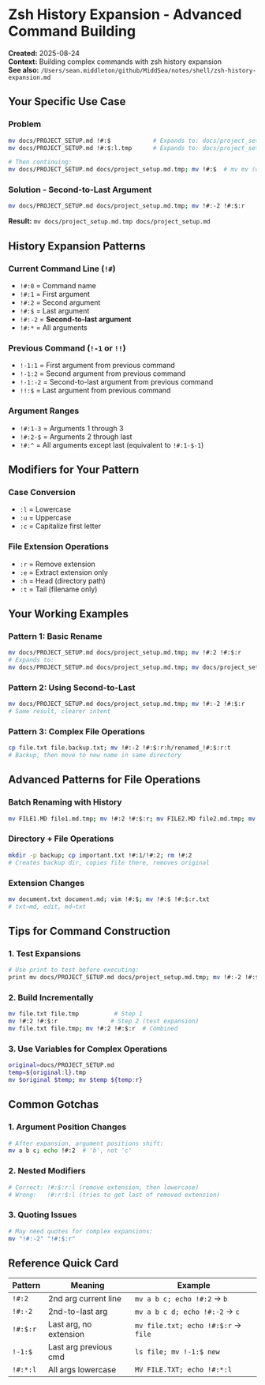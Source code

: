 # Zsh History Expansion - Advanced Command Building

**Created:** 2025-08-24  
**Context:** Building complex commands with zsh history expansion  
**See also:** `/Users/sean.middleton/github/MiddSea/notes/shell/zsh-history-expansion.md`

## Your Specific Use Case

### Problem
```bash
mv docs/PROJECT_SETUP.md !#:$            # Expands to: docs/project_setup.md
mv docs/PROJECT_SETUP.md !#:$:l.tmp      # Expands to: docs/project_setup.md.tmp

# Then continuing:
mv docs/PROJECT_SETUP.md docs/project_setup.md.tmp; mv !#:$  # mv mv (wrong!)
```

### Solution - Second-to-Last Argument
```bash
mv docs/PROJECT_SETUP.md docs/project_setup.md.tmp; mv !#:-2 !#:$:r
```
**Result:** `mv docs/project_setup.md.tmp docs/project_setup.md`

## History Expansion Patterns

### Current Command Line (`!#`)
- `!#:0` = Command name
- `!#:1` = First argument  
- `!#:2` = Second argument
- `!#:$` = Last argument
- `!#:-2` = **Second-to-last argument**
- `!#:*` = All arguments

### Previous Command (`!-1` or `!!`)
- `!-1:1` = First argument from previous command
- `!-1:2` = Second argument from previous command
- `!-1:-2` = Second-to-last argument from previous command
- `!!:$` = Last argument from previous command

### Argument Ranges
- `!#:1-3` = Arguments 1 through 3
- `!#:2-$` = Arguments 2 through last
- `!#:^` = All arguments except last (equivalent to `!#:1-$-1`)

## Modifiers for Your Pattern

### Case Conversion
- `:l` = Lowercase
- `:u` = Uppercase  
- `:c` = Capitalize first letter

### File Extension Operations
- `:r` = Remove extension
- `:e` = Extract extension only
- `:h` = Head (directory path)
- `:t` = Tail (filename only)

## Your Working Examples

### Pattern 1: Basic Rename
```bash
mv docs/PROJECT_SETUP.md docs/project_setup.md.tmp; mv !#:2 !#:$:r
# Expands to:
mv docs/PROJECT_SETUP.md docs/project_setup.md.tmp; mv docs/project_setup.md.tmp docs/project_setup.md
```

### Pattern 2: Using Second-to-Last
```bash
mv docs/PROJECT_SETUP.md docs/project_setup.md.tmp; mv !#:-2 !#:$:r  
# Same result, clearer intent
```

### Pattern 3: Complex File Operations
```bash
cp file.txt file.backup.txt; mv !#:-2 !#:$:r:h/renamed_!#:$:r:t
# Backup, then move to new name in same directory
```

## Advanced Patterns for File Operations

### Batch Renaming with History
```bash
mv FILE1.MD file1.md.tmp; mv !#:2 !#:$:r; mv FILE2.MD file2.md.tmp; mv !#:2 !#:$:r
```

### Directory + File Operations
```bash
mkdir -p backup; cp important.txt !#:1/!#:2; rm !#:2
# Creates backup dir, copies file there, removes original
```

### Extension Changes
```bash
mv document.txt document.md; vim !#:$; mv !#:$ !#:$:r.txt
# txt→md, edit, md→txt
```

## Tips for Command Construction

### 1. Test Expansions
```bash
# Use print to test before executing:
print mv docs/PROJECT_SETUP.md docs/project_setup.md.tmp; mv !#:-2 !#:$:r
```

### 2. Build Incrementally
```bash
mv file.txt file.tmp          # Step 1
mv !#:2 !#:$:r               # Step 2 (test expansion)
mv file.txt file.tmp; mv !#:2 !#:$:r  # Combined
```

### 3. Use Variables for Complex Operations
```bash
original=docs/PROJECT_SETUP.md
temp=${original:l}.tmp
mv $original $temp; mv $temp ${temp:r}
```

## Common Gotchas

### 1. Argument Position Changes
```bash
# After expansion, argument positions shift:
mv a b c; echo !#:2  # 'b', not 'c'
```

### 2. Nested Modifiers
```bash
# Correct: !#:$:r:l (remove extension, then lowercase)  
# Wrong:   !#:r:$:l (tries to get last of removed extension)
```

### 3. Quoting Issues
```bash
# May need quotes for complex expansions:
mv "!#:-2" "!#:$:r"
```

## Reference Quick Card

| Pattern | Meaning | Example |
|---------|---------|---------|
| `!#:2` | 2nd arg current line | `mv a b c; echo !#:2` → `b` |
| `!#:-2` | 2nd-to-last arg | `mv a b c d; echo !#:-2` → `c` |
| `!#:$:r` | Last arg, no extension | `mv file.txt; echo !#:$:r` → `file` |
| `!-1:$` | Last arg previous cmd | `ls file; mv !-1:$ new` |
| `!#:*:l` | All args lowercase | `MV FILE.TXT; echo !#:*:l` |